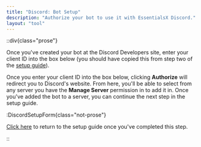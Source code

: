 ```yaml
---
title: "Discord: Bot Setup"
description: "Authorize your bot to use it with EssentialsX Discord."
layout: "tool"
---
```


::div{class="prose"}

Once you've created your bot at the Discord Developers site, enter your client ID into the box below (you should have
copied this from step two of the [setup guide](/docs/2.x/Module-Discord)).

Once you enter your client ID into the box below, clicking **Authorize** will redirect you to Discord's website. From
here, you'll be able to select from any server you have the **Manage Server** permission in to add it in. Once you've
added the bot to a server, you can continue the next step in the setup guide.

:DiscordSetupForm{class="not-prose"}

[Click here](/docs/2.x/module-discord) to return to the setup guide once you've completed this step.

::
